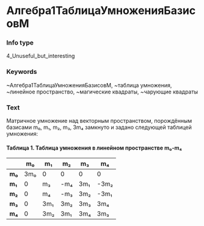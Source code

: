 # Алгебра1ТаблицаУмноженияБазисовM
### Info type
4_Unuseful_but_interesting
### Keywords
~Алгебра1ТаблицаУмноженияБазисовM, ~таблица умножения, ~линейное пространство, ~магические квадраты, ~чарующие квадраты
### Text
Матричное умножение над векторным пространством, порождённым базисами m₀, m₁, m₂, m₃, 3m₄ замкнуто и задано следующей таблицей умножения:

#### Таблица 1. Таблица умножения в линейном пространстве m₀-m₄
|         | m₀   | m₁   | m₂   | m₃   | m₄   |
|---------|------|------|------|------|------|
| **m₀**  | 3m₀  | 0    | 0    | 0    | 0    |
| **m₁**  | 0    | m₃   | -m₄  | 3m₁  | -3m₂ |
| **m₂**  | 0    | m₄   | -m₃  | 3m₂  | -3m₁ |
| **m₃**  | 0    | 3m₁  | 3m₂  | 3m₃  | 3m₄  |
| **m₄**  | 0    | 3m₂  | 3m₁  | 3m₄  | 3m₃  |
```

